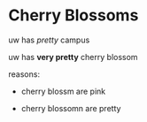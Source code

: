 # Cherry Blossoms

uw has *pretty* campus

uw has **very pretty** cherry blossom

reasons:

* cherry blossm are pink
- cherry blossomn are pretty

